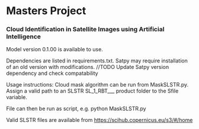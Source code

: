 # Masters Project

### Cloud Identification in Satellite Images using Artificial Intelligence

Model version 0.1.00 is available to use.

Dependencies are listed in requirements.txt. Satpy may require installation of an old version with modifications.
//TODO Update Satpy version dependency and check compatability

Usage instructions:
Cloud mask algorithm can be run from MaskSLSTR.py. Assign a valid path to an SLSTR SL_1_RBT___ product folder to the Sfile variable.

File can then be run as script, e.g.
python MaskSLSTR.py

Valid SLSTR files are available from https://scihub.copernicus.eu/s3/#/home

